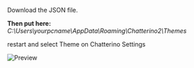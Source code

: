 Download the JSON file.

**Then put here:**
*C:\Users\yourpcname\AppData\Roaming\Chatterino2\Themes*

restart and select Theme on Chatterino Settings

![Preview](https://github.com/user-attachments/assets/05344d00-9d47-4ccf-8822-27b1b92f6401)
